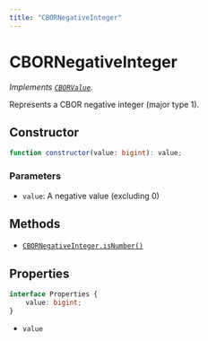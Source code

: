 ```yaml
---
title: "CBORNegativeInteger"
---
```


# CBORNegativeInteger

_Implements [`CBORValue`](/reference/main/CBORValue)._

Represents a CBOR negative integer (major type 1).

## Constructor

```ts
function constructor(value: bigint): value;
```

### Parameters

- `value`: A negative value (excluding 0)

## Methods

- [`CBORNegativeInteger.isNumber()`]()

## Properties

```ts
interface Properties {
	value: bigint;
}
```

- `value`
